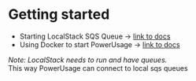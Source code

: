 # Getting started
- Starting LocalStack SQS Queue -> [link to docs](./docs/get-started-localstack.md)
- Using Docker to start PowerUsage -> [link to docs](./docs/get-started-docker-development.md)

*Note: LocalStack needs to run and have queues.*<br> This way PowerUsage can connect to local sqs queues

